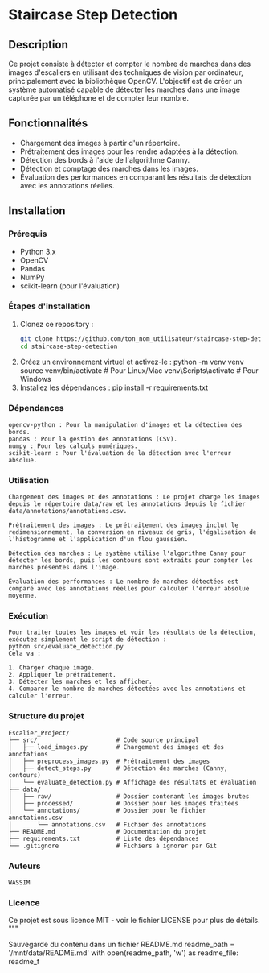 # Staircase Step Detection

## Description
Ce projet consiste à détecter et compter le nombre de marches dans des images d'escaliers en utilisant des techniques de vision par ordinateur, principalement avec la bibliothèque OpenCV. L'objectif est de créer un système automatisé capable de détecter les marches dans une image capturée par un téléphone et de compter leur nombre.

## Fonctionnalités
- Chargement des images à partir d'un répertoire.
- Prétraitement des images pour les rendre adaptées à la détection.
- Détection des bords à l'aide de l'algorithme Canny.
- Détection et comptage des marches dans les images.
- Évaluation des performances en comparant les résultats de détection avec les annotations réelles.

## Installation

### Prérequis
- Python 3.x
- OpenCV
- Pandas
- NumPy
- scikit-learn (pour l'évaluation)

### Étapes d'installation
1. Clonez ce repository :
   ```bash
   git clone https://github.com/ton_nom_utilisateur/staircase-step-detection.git
   cd staircase-step-detection
2. Créez un environnement virtuel et activez-le :
    python -m venv venv
    source venv/bin/activate  # Pour Linux/Mac
    venv\Scripts\activate     # Pour Windows
3. Installez les dépendances :
    pip install -r requirements.txt
### Dépendances
    opencv-python : Pour la manipulation d'images et la détection des bords.
    pandas : Pour la gestion des annotations (CSV).
    numpy : Pour les calculs numériques.
    scikit-learn : Pour l'évaluation de la détection avec l'erreur absolue.
### Utilisation
    Chargement des images et des annotations : Le projet charge les images depuis le répertoire data/raw et les annotations depuis le fichier data/annotations/annotations.csv.

    Prétraitement des images : Le prétraitement des images inclut le redimensionnement, la conversion en niveaux de gris, l'égalisation de l'histogramme et l'application d'un flou gaussien.

    Détection des marches : Le système utilise l'algorithme Canny pour détecter les bords, puis les contours sont extraits pour compter les marches présentes dans l'image.

    Évaluation des performances : Le nombre de marches détectées est comparé avec les annotations réelles pour calculer l'erreur absolue moyenne.
### Exécution
    Pour traiter toutes les images et voir les résultats de la détection, exécutez simplement le script de détection :
    python src/evaluate_detection.py
    Cela va :

    1. Charger chaque image.
    2. Appliquer le prétraitement.
    3. Détecter les marches et les afficher.
    4. Comparer le nombre de marches détectées avec les annotations et calculer l'erreur.
### Structure du projet
    Escalier_Project/
    ├── src/                      # Code source principal
    │   ├── load_images.py        # Chargement des images et des annotations
    │   ├── preprocess_images.py  # Prétraitement des images
    │   ├── detect_steps.py       # Détection des marches (Canny, contours)
    │   └── evaluate_detection.py # Affichage des résultats et évaluation
    ├── data/
    │   ├── raw/                  # Dossier contenant les images brutes
    │   ├── processed/            # Dossier pour les images traitées
    │   └── annotations/          # Dossier pour le fichier annotations.csv
    │       └── annotations.csv   # Fichier des annotations
    ├── README.md                 # Documentation du projet
    ├── requirements.txt          # Liste des dépendances
    └── .gitignore                # Fichiers à ignorer par Git
### Auteurs
    WASSIM

### Licence
Ce projet est sous licence MIT - voir le fichier LICENSE pour plus de détails. """

Sauvegarde du contenu dans un fichier README.md
readme_path = '/mnt/data/README.md' with open(readme_path, 'w') as readme_file: readme_f
